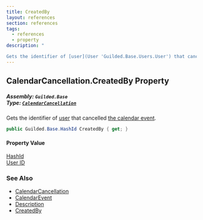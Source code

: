 ```yaml
---
title: CreatedBy
layout: references
section: references
tags:
  - references
  - property
description: "

Gets the identifier of [user](User 'Guilded.Base.Users.User') that cancelled [the calendar event](CalendarEvent 'Guilded.Base.Content.CalendarEvent')."
---
```


## CalendarCancellation.CreatedBy Property
##### **Assembly:** `Guilded.Base`<br/>**Type:** [`CalendarCancellation`](CalendarCancellation 'Guilded.Base.Content.CalendarCancellation')

Gets the identifier of [user](User 'Guilded.Base.Users.User') that cancelled [the calendar event](CalendarEvent 'Guilded.Base.Content.CalendarEvent').

```csharp
public Guilded.Base.HashId CreatedBy { get; }
```

#### Property Value
[HashId](HashId 'Guilded.Base.HashId')  
[User ID](UserSummary.Id 'Guilded.Base.Users.UserSummary.Id')

### See Also
- [CalendarCancellation](CalendarCancellation 'Guilded.Base.Content.CalendarCancellation')
- [CalendarEvent](CalendarEvent 'Guilded.Base.Content.CalendarEvent')
- [Description](CalendarCancellation.Description 'Guilded.Base.Content.CalendarCancellation.Description')
- [CreatedBy](ChannelContent_TId,TServer_.CreatedBy 'Guilded.Base.Content.ChannelContent<TId,TServer>.CreatedBy')